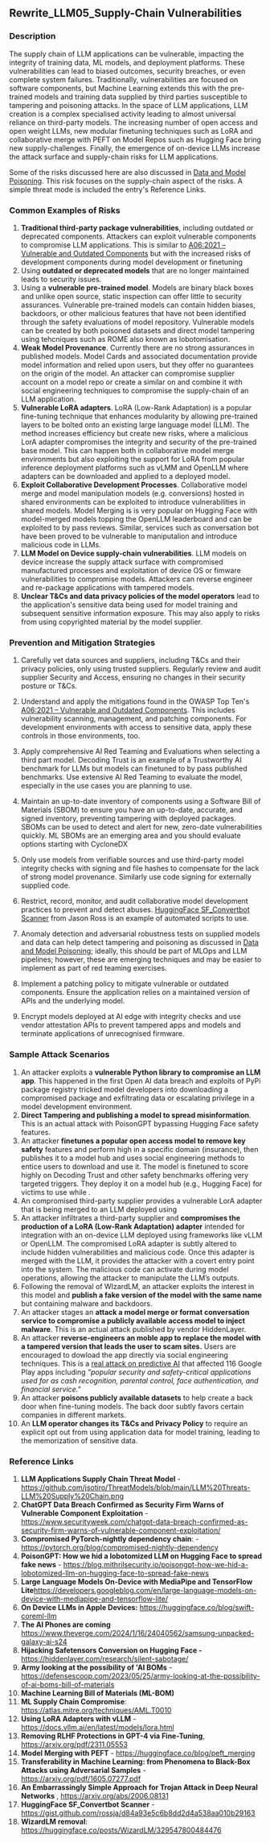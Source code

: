 ## Rewrite_LLM05_Supply-Chain Vulnerabilities

### Description

The supply chain of LLM applications can be vulnerable, impacting the integrity of training data, ML models, and deployment platforms. These vulnerabilities can lead to biased outcomes, security breaches, or even complete system failures. Traditionally, vulnerabilities are focused on software components, but Machine Learning extends this with the pre-trained models and training data supplied by third parties susceptible to tampering and poisoning attacks.  In the space of LLM applications, LLM creation is a complex specialised activity leading to almost universal reliance on third-party models. The increasing number of open access and open weight LLMs,  new modular finetuning techniques such as LoRA and collaborative merge with PEFT on Model Repos such as Hugging Face bring new supply-challenges. Finally, the emergence of on-device LLMs increase the attack surface and supply-chain risks for LLM applications.   

Some of the risks discussed here are also discussed in [ Data and Model Poisoning](https://github.com/OWASP/www-project-top-10-for-large-language-model-applications/blob/main/1_0_vulns/Training_Data_Poisoning.md). This risk focuses on the supply-chain aspect of the risks. A simple threat mode is included  the entry's Reference Links.

### Common Examples of Risks

1. **Traditional third-party package vulnerabilities**, including outdated or deprecated components. Attackers can exploit vulnerable components to compromise LLM applications. This is similar to [A06:2021 – Vulnerable and Outdated Components](https://owasp.org/Top10/A06_2021-Vulnerable_and_Outdated_Components/) but with the increased risks of development components during model development or finetuning
2. Using **outdated or deprecated models** that are no longer maintained leads to security issues.
3. Using a **vulnerable pre-trained model**. Models are binary black boxes and unlike open source, static inspection can offer little to security assurances. Vulnerable pre-trained models can contain hidden biases, backdoors, or other malicious features that have not been identified through  the safety evaluations of model repository. Vulnerable models can be created by both poisoned datasets and direct model tampering using tehcniques such as ROME also known as lobotomisation.
4. **Weak Model Provenance**. Currently there are no strong assurances in published models. Model Cards and associated documentation provide model information and relied upon users, but they offer no guarantees on the origin of the model. An attacker can compromise supplier account on a model repo or create a similar on and combine it with social engineering techniques to compromise the supply-chain of an LLM application.
5. **Vulnerable LoRA adapters**. LoRA (Low-Rank Adaptation) is a popular fine-tuning technique that enhances modularity by allowing pre-trained layers to be bolted onto an existing large language model (LLM). The method increases efficiency but create new risks, where a malicious LorA adapter compromises the integrity and security of the pre-trained base model. This can happen both in collaborative model merge environments but also exploiting the support for LoRA from popular inference deployment platforms such as vLMM and OpenLLM where adapters can be downloaded and applied to a deployed model.
6. **Exploit Collaborative Development Processes**.  Collaborative model merge and model manipulation models (e.g. conversions) hosted in shared environments can be exploited to introduce vulnerabilities in shared models. Model Merging is is very popular on Hugging Face with model-merged models topping the OpenLLM leaderboard and can be exploited to by pass reviews.  Similar, services such as conversation bot have been proved to be vulnerable to maniputalion and introduce malicious code in LLMs.
7. **LLM Model on Device supply-chain vulnerabilities**. LLM models on device increase the supply attack surface with compromised manufactured processes and exploitation of device OS or fimware vulnerabilities to compromise models. Attackers can reverse engineer and re-package applications with tampered models. 
8. **Unclear T&Cs and data privacy policies of the model operators** lead to the application's sensitive data being used for model training and subsequent sensitive information exposure. This may also apply to risks from using copyrighted material by the model supplier.

### Prevention and Mitigation Strategies

1. Carefully vet data sources and suppliers, including T&Cs and their privacy policies, only using trusted suppliers. Regularly review and audit supplier Security and Access, ensuring no changes in their security posture or T&Cs.

1. Understand and apply the mitigations found in the OWASP Top Ten's [A06:2021 – Vulnerable and Outdated Components](https://owasp.org/Top10/A06_2021-Vulnerable_and_Outdated_Components/). This includes vulnerability scanning, management, and patching components. For development environments with access to sensitive data, apply these controls in those environments, too.
2. Apply comprehensive AI Red Teaming and Evaluations when selecting a third part model. Decoding Trust is an example of a Trustworthy AI benchmark for LLMs but models can finetuned to by pass published benchmarks. Use extensive AI Red Teaming to evaluate the model, especially in the use cases you are planning to use. 
3. Maintain an up-to-date inventory of components using a Software Bill of Materials (SBOM) to ensure you have an up-to-date, accurate, and signed inventory, preventing tampering with deployed packages. SBOMs can be used to detect and alert for new, zero-date vulnerabilities quickly. ML SBOMs are an emerging area and you should evaluate options starting with CycloneDX
4. Only use models from verifiable sources and use third-party model integrity checks with signing and file hashes to compensate for the lack of strong model provenance. Similarly use code signing for externally supplied code.
5. Restrict, record, monitor, and audit collaborative model development practices to prevent and detect abuses.  [HuggingFace SF_Convertbot Scanner]() from Jason Ross is an example of automated scripts to use.
6. Anomaly detection and adversarial robustness tests on supplied models and data can help detect tampering and poisoning as discussed in [ Data and Model Poisoning](https://github.com/OWASP/www-project-top-10-for-large-language-model-applications/blob/main/1_0_vulns/Training_Data_Poisoning.md); ideally, this should be part of MLOps and LLM pipelines; however, these are emerging techniques and may be easier to implement as part of red teaming exercises.
7. Implement a patching policy to mitigate vulnerable or outdated components. Ensure the application relies on a maintained version of APIs and the underlying model.
8. Encrypt models deployed at AI edge with integrity checks and use vendor attestation APIs to prevent tampered apps and models and terminate applications of unrecognised firmware.

### Sample Attack Scenarios

1. An attacker exploits a **vulnerable Python library to compromise an LLM app**. This happened in the first Open AI data breach  and  exploits of  PyPi package registry  tricked model developers into downloading a compromised package and exfiltrating data or escalating privilege in a model development environment. 
2. **Direct Tampering and publishing a model to spread misinformation**. This is an actual attack with PoisonGPT bypassing Hugging Face safety features.
3. An attacker **finetunes a popular open access model to remove key safety** features and perform high in a specific domain (insurance), then publishes it to a model hub and uses social engineering methods to entice users to download and use it. The model is finetuned to score highly on Decoding Trust and other safety benchmarks offering very targeted  triggers. They deploy it on a model hub  (e.g., Hugging Face) for victims to use while .
4. An compromised third-party supplier provides a vulnerable LorA adapter that is being merged to an LLM deployed using    
5. An attacker infiltrates a third-party supplier and **compromises the production of a LoRA (Low-Rank Adaptation) adapter** intended for integration with an on-device LLM deployed using frameworks like vLLM or OpenLLM. The compromised LoRA adapter is subtly altered to include hidden vulnerabilities and malicious code. Once this adapter is merged with the LLM, it provides the attacker with a covert entry point into the system. The malicious code can activate during model operations, allowing the attacker to manipulate the LLM’s outputs.
6. Following the removal of WIzardLM, an attacker exploits the interest in this model and **publish a fake version of the model with the same name** but containing malware and backdoors.  
7. An attacker stages an **attack a model merge or format conversation service to compromise a publicly available access model to inject malware**. This is an actual attack published by vendor HiddenLayer.
8. An attacker **reverse-engineers an moble app to replace the model with a tampered version that leads the user to scam sites.** Users are encouraged to dowload the app directly via social engineering techniques. This is a [real attack on predictive AI](https://arxiv.org/abs/2006.08131) that affected 116 Google Play apps including *"popular security and safety-critical applications used for as cash recognition, parental control, face authentication, and financial service."*   
9. An attacker **poisons publicly available datasets** to help create a back door when fine-tuning models. The back door subtly favors certain companies in different markets.
10. An **LLM operator changes its T&Cs and Privacy Policy** to require an explicit opt out from using application data for model training, leading to the memorization of sensitive data.

### Reference Links

1. **LLM Applications Supply Chain Threat Model** - https://github.com/jsotiro/ThreatModels/blob/main/LLM%20Threats-LLM%20Supply%20Chain.png
2. **ChatGPT Data Breach Confirmed as Security Firm Warns of Vulnerable Component Exploitation** - https://www.securityweek.com/chatgpt-data-breach-confirmed-as-security-firm-warns-of-vulnerable-component-exploitation/
3. **Compromised PyTorch-nightly dependency chain**: -  https://pytorch.org/blog/compromised-nightly-dependency
4. **PoisonGPT: How we hid a lobotomized LLM on Hugging Face to spread fake news** - https://blog.mithrilsecurity.io/poisongpt-how-we-hid-a-lobotomized-llm-on-hugging-face-to-spread-fake-news
5. **Large Language Models On-Device with MediaPipe and TensorFlow Lite**https://developers.googleblog.com/en/large-language-models-on-device-with-mediapipe-and-tensorflow-lite/
6. **On Device LLMs in Apple Devices:** https://huggingface.co/blog/swift-coreml-llm
7. **The AI Phones are coming** https://www.theverge.com/2024/1/16/24040562/samsung-unpacked-galaxy-ai-s24
8. **Hijacking Safetensors Conversion on Hugging Face -** https://hiddenlayer.com/research/silent-sabotage/
9. **Army looking at the possibility of 'AI BOMs** - https://defensescoop.com/2023/05/25/army-looking-at-the-possibility-of-ai-boms-bill-of-materials
10. **Machine Learning Bill of Materials (ML-BOM)**
11. **ML Supply Chain Compromise**: https://atlas.mitre.org/techniques/AML.T0010
12. **Using LoRA Adapters with vLLM** - https://docs.vllm.ai/en/latest/models/lora.html
13. **Removing RLHF Protections in GPT-4 via Fine-Tuning**, https://arxiv.org/pdf/2311.05553
14. **Model Merging with PEFT** - https://huggingface.co/blog/peft_merging
15. **Transferability in Machine Learning: from Phenomena to Black-Box Attacks using Adversarial Samples**  -https://arxiv.org/pdf/1605.07277.pdf 
16. **An Embarrassingly Simple Approach for Trojan Attack in Deep Neural Networks** , https://arxiv.org/abs/2006.08131 
17. **HuggingFace SF_Convertbot Scanner** - https://gist.github.com/rossja/d84a93e5c6b8dd2d4a538aa010b29163
18. **WizardLM removal**: https://huggingface.co/posts/WizardLM/329547800484476


